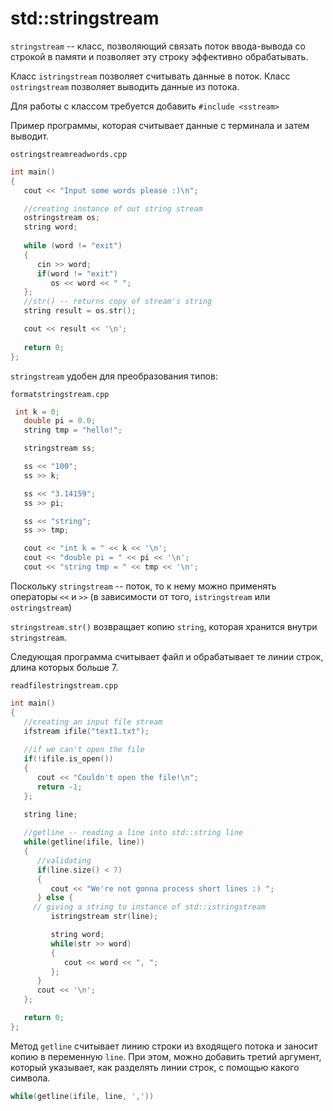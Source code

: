 # std::stringstream

`stringstream` -- класс, позволяющий связать поток ввода-вывода со строкой в памяти и позволяет эту строку эффективно обрабатывать.

Класс `istringstream` позволяет считывать данные в поток.
Класс `ostringstream` позволяет выводить данные из потока.

Для работы с классом требуется добавить `#include <sstream>`

Пример программы, которая считывает данные с терминала и затем выводит.

`ostringstreamreadwords.cpp`
```cpp
int main()
{
   cout << "Input some words please :)\n";

   //creating instance of out string stream
   ostringstream os;
   string word;
   
   while (word != "exit") 
   {
      cin >> word;
      if(word != "exit")
         os << word << " ";
   };
   //str() -- returns copy of stream's string
   string result = os.str();

   cout << result << '\n';
   
   return 0;
};
```

`stringstream` удобен для преобразования типов:

`formatstringstream.cpp`
```cpp
 int k = 0;
   double pi = 0.0;
   string tmp = "hello!";

   stringstream ss;

   ss << "100";
   ss >> k;

   ss << "3.14159";
   ss >> pi;

   ss << "string";
   ss >> tmp;

   cout << "int k = " << k << '\n';
   cout << "double pi = " << pi << '\n';
   cout << "string tmp = " << tmp << '\n';
```

Поскольку `stringstream` -- поток, то к нему можно применять операторы `<<` и `>>` (в зависимости от того, `istringstream` или `ostringstream`)

`stringstream.str()` возвращает копию `string`, которая хранится внутри `stringstream`. 

Следующая программа считывает файл и обрабатывает те линии строк, длина которых больше 7.

`readfilestringstream.cpp`

```cpp
int main()
{
   //creating an input file stream
   ifstream ifile("text1.txt");
   
   //if we can't open the file
   if(!ifile.is_open())
   {
      cout << "Couldn't open the file!\n";
      return -1;
   };

   string line;
   
   //getline -- reading a line into std::string line
   while(getline(ifile, line))
   {
      //validating
      if(line.size() < 7)  
      {
         cout << "We're not gonna process short lines :) ";
      } else {
	 // giving a string to instance of std::istringstream
         istringstream str(line);

         string word;
         while(str >> word)
         {
            cout << word << ", ";
         };
      }
      cout << '\n';
   };

   return 0;
};
```

Метод `getline` считывает линию строки из входящего потока и заносит копию в переменную `line`. При этом, можно добавить третий аргумент, который указывает,
как разделять линии строк, с помощью какого символа.

```cpp
while(getline(ifile, line, ','))
```

